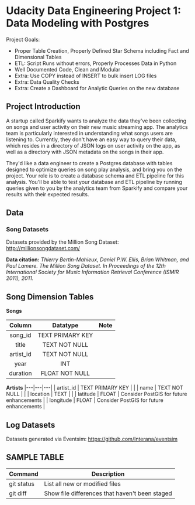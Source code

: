 # Udacity Data Engineering Project 1: Data Modeling with Postgres

Project Goals:
- Proper Table Creation, Properly Defined Star Schema including Fact and Dimensional Tables 
- ETL: Script Runs without errors, Properly Processes Data in Python 
- Well Documented Code, Clean and Modular
- Extra: Use COPY instead of INSERT to bulk insert LOG files
- Extra: Data Quality Checks
- Extra: Create a Dashboard for Analytic Queries on the new database

## Project Introduction

A startup called Sparkify wants to analyze the data they've been collecting on songs and user activity on their new music streaming app. The analytics team is particularly interested in understanding what songs users are listening to. Currently, they don't have an easy way to query their data, which resides in a directory of JSON logs on user activity on the app, as well as a directory with JSON metadata on the songs in their app.

They'd like a data engineer to create a Postgres database with tables designed to optimize queries on song play analysis, and bring you on the project. Your role is to create a database schema and ETL pipeline for this analysis. You'll be able to test your database and ETL pipeline by running queries given to you by the analytics team from Sparkify and compare your results with their expected results.

## Data
### Song Datasets
Datasets provided by the Million Song Dataset: http://millionsongdataset.com/

**Data citation:**
  *Thierry Bertin-Mahieux, Daniel P.W. Ellis, Brian Whitman, and Paul Lamere. 
  The Million Song Dataset. In Proceedings of the 12th International Society
  for Music Information Retrieval Conference (ISMIR 2011), 2011.*

## Song Dimension Tables

**Songs**

**Column**|**Datatype**|**Note**
:-----:|:-----:|:-----:
song\_id|TEXT PRIMARY KEY| 
title|TEXT NOT NULL| 
artist\_id|TEXT NOT NULL| 
year|INT| 
duration|FLOAT NOT NULL| 



**Artists**
|---|---|---|
| artist_id | TEXT PRIMARY KEY |                                          |
| name      | TEXT NOT NULL    |                                          |
| location  | TEXT             |                                          |
| latitude  | FLOAT            | Consider PostGIS for future enhancements |
| longitude | FLOAT            | Consider PostGIS for future enhancements |


## Log Datasets
Datasets generated via Eventsim: https://github.com/Interana/eventsim








## SAMPLE TABLE

| Command | Description |
| --- | --- |
| git status | List all new or modified files |
| git diff | Show file differences that haven't been staged |

